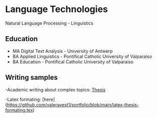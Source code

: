 # Language Technologies
Natural Language Processing - Linguistics

## Education
- MA Digital Text Analysis - University of Antwerp 
- BA Applied Linguistics - Pontifical Catholic University of Valparaiso
- BA Education - Pontifical Catholic University of Valparaiso

## Writing samples
-Academic writing about complex topics: [Thesis](https://github.com/valeravest1/portfolio/blob/main/Thesis_Valentina_Ravest.pdf)

-Latex formating: [here] (https://github.com/valeravest1/portfolio/blob/main/latex-thesis-formating.tex)

